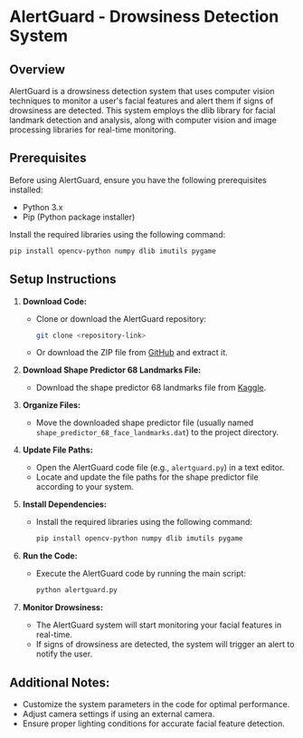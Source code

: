 # AlertGuard - Drowsiness Detection System

## Overview

AlertGuard is a drowsiness detection system that uses computer vision techniques to monitor a user's facial features and alert them if signs of drowsiness are detected. This system employs the dlib library for facial landmark detection and analysis, along with computer vision and image processing libraries for real-time monitoring.

## Prerequisites

Before using AlertGuard, ensure you have the following prerequisites installed:

- Python 3.x
- Pip (Python package installer)

Install the required libraries using the following command:

```bash
pip install opencv-python numpy dlib imutils pygame
```
## Setup Instructions

1. **Download Code:**
   - Clone or download the AlertGuard repository:
     ```bash
     git clone <repository-link>
     ```
   - Or download the ZIP file from [GitHub](<repository-link>) and extract it.

2. **Download Shape Predictor 68 Landmarks File:**
   - Download the shape predictor 68 landmarks file from [Kaggle](https://www.kaggle.com/datasets/sajikim/shape-predictor-68-face-landmarks/data).

3. **Organize Files:**
   - Move the downloaded shape predictor file (usually named `shape_predictor_68_face_landmarks.dat`) to the project directory.

4. **Update File Paths:**
   - Open the AlertGuard code file (e.g., `alertguard.py`) in a text editor.
   - Locate and update the file paths for the shape predictor file according to your system.

5. **Install Dependencies:**
   - Install the required libraries using the following command:
     ```bash
     pip install opencv-python numpy dlib imutils pygame
     ```

6. **Run the Code:**
   - Execute the AlertGuard code by running the main script:
     ```bash
     python alertguard.py
     ```

7. **Monitor Drowsiness:**
   - The AlertGuard system will start monitoring your facial features in real-time.
   - If signs of drowsiness are detected, the system will trigger an alert to notify the user.

##  Additional Notes:
   - Customize the system parameters in the code for optimal performance.
   - Adjust camera settings if using an external camera.
   - Ensure proper lighting conditions for accurate facial feature detection.
